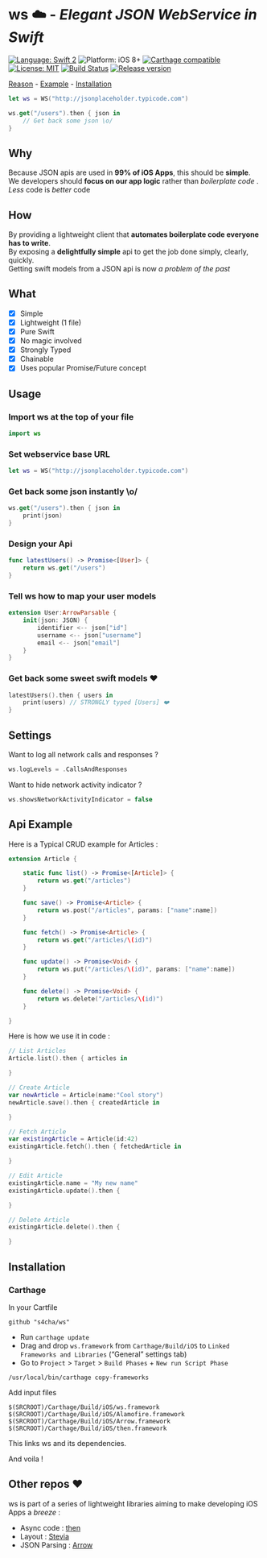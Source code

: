 # ws ☁️ - *Elegant JSON WebService in Swift*


[![Language: Swift 2](https://img.shields.io/badge/language-swift2-f48041.svg?style=flat)](https://developer.apple.com/swift)
![Platform: iOS 8+](https://img.shields.io/badge/platform-iOS%208%2B-blue.svg?style=flat)
[![Carthage compatible](https://img.shields.io/badge/Carthage-compatible-4BC51D.svg?style=flat)](https://github.com/Carthage/Carthage)
[![License: MIT](http://img.shields.io/badge/license-MIT-lightgrey.svg?style=flat)](https://github.com/s4cha/ws/blob/master/LICENSE)
[![Build Status](https://www.bitrise.io/app/a6d157138f9ee86d.svg?token=W7-x9K5U976xiFrI8XqcJw)](https://www.bitrise.io/app/a6d157138f9ee86d)
[![Release version](https://img.shields.io/badge/release-1.1-blue.svg)]()

[Reason](#why) - [Example](#usage) - [Installation](#installation)

```swift
let ws = WS("http://jsonplaceholder.typicode.com")

ws.get("/users").then { json in
    // Get back some json \o/
}
```


## Why
Because JSON apis are used in **99% of iOS Apps**, this should be  **simple**.  
We developers should **focus on our app logic** rather than *boilerplate code* .  
*Less* code is *better* code

## How
By providing a lightweight client that **automates boilerplate code everyone has to write**.  
By exposing a **delightfully simple** api to get the job done simply, clearly, quickly.  
Getting swift models from a JSON api is now *a problem of the past*

## What
- [x] Simple
- [x] Lightweight (1 file)
- [x] Pure Swift
- [x] No magic involved
- [x] Strongly Typed
- [x] Chainable
- [x] Uses popular Promise/Future concept

## Usage

### Import ws at the top of your file

```swift
import ws
```

### Set webservice base URL

```swift
let ws = WS("http://jsonplaceholder.typicode.com")
```

### Get back some json instantly \o/
```swift
ws.get("/users").then { json in
    print(json)
}
```

### Design your Api

```swift
func latestUsers() -> Promise<[User]> {
    return ws.get("/users")
}
```

### Tell ws how to map your user models
```swift
extension User:ArrowParsable {
    init(json: JSON) {
        identifier <-- json["id"]
        username <-- json["username"]
        email <-- json["email"]
    }
}
```

### Get back some sweet swift models ❤️
```swift
latestUsers().then { users in
    print(users) // STRONGLY typed [Users] ❤️
}

```

## Settings

Want to log all network calls and responses ?
```swift
ws.logLevels = .CallsAndResponses
```

Want to hide network activity indicator ?

```swift
ws.showsNetworkActivityIndicator = false
```

## Api Example
Here is a Typical CRUD example for Articles :

```swift
extension Article {

    static func list() -> Promise<[Article]> {
        return ws.get("/articles")
    }

    func save() -> Promise<Article> {
        return ws.post("/articles", params: ["name":name])
    }

    func fetch() -> Promise<Article> {
        return ws.get("/articles/\(id)")
    }

    func update() -> Promise<Void> {
        return ws.put("/articles/\(id)", params: ["name":name])
    }

    func delete() -> Promise<Void> {
        return ws.delete("/articles/\(id)")
    }

}
```

Here is how we use it in code :
```swift
// List Articles
Article.list().then { articles in

}

// Create Article
var newArticle = Article(name:"Cool story")
newArticle.save().then { createdArticle in

}

// Fetch Article
var existingArticle = Article(id:42)
existingArticle.fetch().then { fetchedArticle in

}

// Edit Article
existingArticle.name = "My new name"
existingArticle.update().then {

}

// Delete Article
existingArticle.delete().then {

}
```

## Installation

### Carthage
In your Cartfile
```
github "s4cha/ws"
```
- Run `carthage update`
- Drag and drop `ws.framework` from `Carthage/Build/iOS` to `Linked Frameworks and Libraries` (“General” settings tab)
- Go to  `Project` > `Target` > `Build Phases` + `New run Script Phase`

`/usr/local/bin/carthage copy-frameworks`

Add input files
```
$(SRCROOT)/Carthage/Build/iOS/ws.framework
$(SRCROOT)/Carthage/Build/iOS/Alamofire.framework
$(SRCROOT)/Carthage/Build/iOS/Arrow.framework
$(SRCROOT)/Carthage/Build/iOS/then.framework
```

This links ws and its dependencies.

And voila !

## Other repos ❤️
ws is part of a series of lightweight libraries aiming to make developing iOS Apps a *breeze* :
- Async code : [then](https://github.com/s4cha/then)
- Layout : [Stevia](https://github.com/s4cha/Stevia)
- JSON Parsing : [Arrow](https://github.com/s4cha/Arrow)
